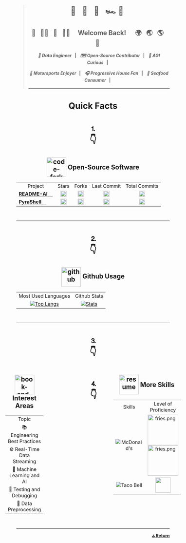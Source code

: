 <!-- Header -->
> <div align="center">
>     <h1>
>         🌊&nbsp;&nbsp;
>         🌴&nbsp;&nbsp;
>         🏰&nbsp;&nbsp;
>         🏎️&nbsp;💨&nbsp;&nbsp;
>     </h1>
>     <h2>
>         🛫&nbsp;&nbsp;
>         🙋‍♀️&nbsp;&nbsp;
>         🙋&nbsp;&nbsp;
>         🙋‍♂️&nbsp;&nbsp;&nbsp;&nbsp;
>         Welcome Back!
>         &nbsp;&nbsp;&nbsp;&nbsp;
>         🌍&nbsp;&nbsp;
>         🌏&nbsp;&nbsp;
>         🌎&nbsp;&nbsp;
>         🛬&nbsp;&nbsp;
>     </h2>
>     <h4>
>         <i>📍 Data Engineer</i>&nbsp;&nbsp;&nbsp;<strong>|</strong>&nbsp;&nbsp;&nbsp;
>         <i>🗺 Open-Source Contributor</i>&nbsp;&nbsp;&nbsp;<strong>|</strong>&nbsp;&nbsp;&nbsp;
>         <i>🤖 AGI Curious</i>&nbsp;&nbsp;&nbsp;<strong>|</strong>&nbsp;&nbsp;&nbsp;
>         <br><br>
>         <i>🏁 Motorsports Enjoyer</i>&nbsp;&nbsp;&nbsp;<strong>|</strong>&nbsp;&nbsp;&nbsp;
>         <i>🎧 Progressive House Fan</i>&nbsp;&nbsp;&nbsp;<strong>|</strong>&nbsp;&nbsp;&nbsp;
>         <i>🍣 Seafood Consumer</i>&nbsp;&nbsp;&nbsp;<strong>|</strong>&nbsp;&nbsp;&nbsp;
>         </td>
> </div>
> <hr>

<div align="center"><h1><strong>Quick Facts</strong></h1></div>

<div align="center"><h1>⒈<br>👇</h1></div>


<!-- Open-Source Software -->
<div align="center">
  <h2>
    <div style="display: inline-block;">
      <img width="64" height="64" src="https://img.icons8.com/nolan/64/1A6DFF/C822FF/code-fork.png"
        style="vertical-align: middle;" alt="code-fork" />
      <span style="vertical-align: middle;">Open-Source Software</span>
    </div>
  </h2>
  <table>
    <tr>
      <td align="center">Project</td>
      <td align="center">Stars</td>
      <td align="center">Forks</td>
      <td align="center">Last Commit</td>
      <td align="center">Total Commits</td>
    </tr>
    <tr>
      <td align="center">
        <a href="https://github.com/eli64s/README-AI" style="display: flex; align-items: center;">
          <strong>README-AI</strong>&nbsp;&nbsp;&nbsp;&nbsp;
        </a>
      </td>
      <td align="center">
        <a href="https://github.com/eli64s/README-AI">
          <img src="https://img.shields.io/github/stars/eli64s/README-AI?style=social&color=4F7DB3"
            alt="README-AI Stars" height="20">
        </a>
      </td>
      <td align="center">
        <a href="https://github.com/eli64s/README-AI">
          <img src="https://img.shields.io/github/forks/eli64s/README-AI?style=social&color=4F7DB3"
            alt="README-AI Forks" height="20">
        </a>
      </td>
      <td align="center">
        <a href="https://github.com/eli64s/README-AI">
          <img src="https://img.shields.io/github/last-commit/eli64s/README-AI?style=social&color=4F7DB3"
            alt="README-AI Last Commit" height="20">
        </a>
      </td>
      <td align="center">
        <a href="https://github.com/eli64s/README-AI">
          <img src="https://img.shields.io/github/commit-activity/y/eli64s/README-AI?style=social&color=4F7DB3"
            alt="README-AI Total Commits" height="20">
        </a>
      </td>
    </tr>
    <tr>
      <td align="center">
        <a href="https://github.com/eli64s/PyraShell" style="display: flex; align-items: center;">
          <strong>PyraShell</strong>&nbsp;&nbsp;&nbsp;&nbsp;
        </a>
      </td>
      <td align="center">
        <a href="https://github.com/eli64s/PyraShell">
          <img src="https://img.shields.io/github/stars/eli64s/PyraShell?style=social&color=4F7DB3"
            alt="PyraShell Stars" height="20">
        </a>
      </td>
      <td align="center">
        <a href="https://github.com/eli64s/PyraShell">
          <img src="https://img.shields.io/github/forks/eli64s/PyraShell?style=social&color=4F7DB3"
            alt="PyraShell Forks" height="20">
        </a>
      </td>
      <td align="center">
        <a href="https://github.com/eli64s/PyraShell">
          <img src="https://img.shields.io/github/last-commit/eli64s/PyraShell?style=social&color=4F7DB3"
            alt="PyraShell Last Commit" height="20">
        </a>
      </td>
      <td align="center">
        <a href="https://github.com/eli64s/PyraShell">
          <img src="https://img.shields.io/github/commit-activity/y/eli64s/PyraShell?style=social&color=4F7DB3"
            alt="PyraShell Total Commits" height="20">
        </a>
      </td>
    </tr>
  </table>
</div>
<br>
<hr>
<div align="center"><h1>⒉<br>👇</h1></div>


<!-- Github Usage Statistics -->
<div align="center">
    <h2>
        <div style="display: inline-block;">
            <img width="64" height="64" src="https://img.icons8.com/nolan/64/1A6DFF/C822FF/github.png"
                style="vertical-align: middle;" alt="github" />
            <span style="display: inline-block;">Github Usage</span>
        </div>
    </h2>
    <table>
        <tr>
            <td align="center">
                Most Used Languages
            </td>
            <td align="center">
                Github Stats
            </td>
        </tr>
        <tr>
            <td align="center">
                <a href="https://github.com/anuraghazra/github-readme-stats">
                    <img src="https://github-readme-stats.vercel.app/api/top-langs/?username=eli64s&layout=compact&theme=cobalt"
                        alt="Top Langs">
                </a>
            </td>
            <td align="center">
                <a href="https://github.com/anuraghazra/github-readme-stats">
                    <img src="https://github-readme-stats.vercel.app/api?username=eli64s&theme=cobalt&count_private=true&include_all_commits=true&show_icons=true&include_all_commits=true&custom_title=%20%GitHub%20%Stats"
                        alt="Stats">
                </a>
            </td>
        </tr>
    </table>
</div>
<br>
<hr>
<div align="center"><h1>⒊<br>👇</h1></div>


<!-- Interests, Studies, and Skills -->
<div align="center">
    <div style="display: flex; justify-content: center; gap: 50px;">
        <div>
            <div align="center">
                <h2>
                    <div style="display: inline-block;">
                        <img width="64" height="64"
                            src="https://img.icons8.com/nolan/64/1A6DFF/C822FF/book-and-pencil.png"
                            style="vertical-align: middle;" alt="book-and-pencil" />
                        <span style="vertical-align: middle;">Interest Areas</span>
                    </div>
                </h2>
            </div>
            <table>
                <tr>
                    <td align="center">
                        Topic
                    </td>
                </tr>
                <tr>
                    <td align="center">📚 Engineering Best Practices</td>
                </tr>
                <tr>
                    <td align="center">⚙️ Real-Time Data Streaming</td>
                </tr>
                <tr>
                    <td align="center">🤖 Machine Learning and AI</td>
                </tr>
                <tr>
                    <td align="center">🧪 Testing and Debugging</td>
                </tr>
                <tr>
                    <td align="center">🔄 Data Preprocessing</td>
                </tr>
            </table>
        </div>
        <br>
        <hr>
        <div align="center"><h1>⒋<br>👇</h1></div>
        <div>
            <div>
                <div align="center">
                    <h2>
                        <div style="display: inline-block;">
                            <img width="64" height="64" src="https://img.icons8.com/nolan/64/1A6DFF/C822FF/resume.png"
                                style="vertical-align: middle;" alt="resume" />
                            <span style="vertical-align: middle;">More Skills</span>
                        </div>
                    </h2>
                </div>
                <table>
                    <tr>
                        <td align="center">
                            Skills
                        </td>
                        <td align="center">
                            Level of Proficiency
                        </td>
                    </tr>
                    <td align="center"><img
                            src="https://img.shields.io/badge/McDonald's-FBC817.svg?style=for-the-badge&logo=McDonald's&logoColor=black"
                            alt="McDonald's"></td>
                    <td align="center"><img src="https://img.icons8.com/color/256/mcdonalds-french-fries.png"
                            alt="fries.png" width="100"> <img
                            src="https://img.icons8.com/color/256/mcdonalds-french-fries.png" alt="fries.png"
                            width="100"></td>
                    </tr>
                    <tr>
                        <td align="center"><img
                                src="https://img.shields.io/badge/Taco%20Bell-38096C.svg?style=for-the-badge&logo=Taco-Bell&logoColor=white"
                                alt="Taco Bell"></td>
                        <td align="center"><img
                                src="https://images-wixmp-ed30a86b8c4ca887773594c2.wixmp.com/f/9d373171-dec6-4799-b610-39da08d39942/dcmxqxj-de4517e6-0d36-4d0c-9457-fc710b9d32cf.png/v1/fill/w_800,h_308,strp/cute_tacos_by_biblio_dcmxqxj-fullview.png?token=eyJ0eXAiOiJKV1QiLCJhbGciOiJIUzI1NiJ9.eyJzdWIiOiJ1cm46YXBwOjdlMGQxODg5ODIyNjQzNzNhNWYwZDQxNWVhMGQyNmUwIiwiaXNzIjoidXJuOmFwcDo3ZTBkMTg4OTgyMjY0MzczYTVmMGQ0MTVlYTBkMjZlMCIsIm9iaiI6W1t7ImhlaWdodCI6Ijw9MzA4IiwicGF0aCI6IlwvZlwvOWQzNzMxNzEtZGVjNi00Nzk5LWI2MTAtMzlkYTA4ZDM5OTQyXC9kY214cXhqLWRlNDUxN2U2LTBkMzYtNGQwYy05NDU3LWZjNzEwYjlkMzJjZi5wbmciLCJ3aWR0aCI6Ijw9ODAwIn1dXSwiYXVkIjpbInVybjpzZXJ2aWNlOmltYWdlLm9wZXJhdGlvbnMiXX0.EWRRpGbXETzJ71LdlJvq3uQ8twwMbNXrwQWCaabz1z8"
                                height="50"></td>
                </tr>
            </table>
        </div>
    </div>
</div>
<br>
<hr>
<div align="center">
    <p align="right">
        <a href="#top">
            <b>🔝 Return</b>
        </a>
    </p>
</div>


<!--**eli64s/eli64s** is a ✨ _special_ ✨ repository because its `README.md` (this file) appears on your GitHub profile.
Here are some ideas to get you started:
- 🔭 I’m currently working on ...
- 🌱 I’m currently learning ...
- 👯 I’m looking to collaborate on ...
- 🤔 I’m looking for help with ...
- 💬 Ask me about ...
- 📫 How to reach me: ...
- 😄 Pronouns: ...
- ⚡ Fun fact: ...
-->
